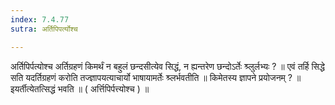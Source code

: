 ```yaml
---
index: 7.4.77
sutra: अर्तिपिपर्त्योश्च

---
```

 अर्तिपिर्पत्योश्च अर्तिग्रहणं किमर्थं न बहुलं छन्दसीत्येव सिद्धं, न ह्यन्तरेण छन्दोऽर्तेः श्र्लुर्लभ्यः ? ॥ एवं तर्हि सिद्धे सति यदर्तिग्रहणं करोति तज्ज्ञापयत्याचार्यो भाषायामर्तेः श्र्लर्भवतीति ॥ किमेतस्य ज्ञापने प्रयोजनम् ? ॥ इयर्तीत्येतत्सिद्धं भवति ॥ ( अर्त्तिपिर्पत्त्योश्च ) ॥ 